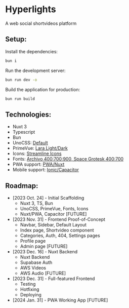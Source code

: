 # Hyperlights

A web social shortvideos platform

## Setup:

Install the dependencies:

```bash
bun i
```

Run the development server:

```bash
bun run dev -o
```

Build the application for production:

```bash
bun run build
```

## Technologies:

- Nuxt 3
- Typescript
- Bun
- UnoCSS: [Default](https://unocss.dev/presets/uno)
- PrimeVue: [Lara Light/Dark](https://primevue.org/theming/)
- Icons: [Streamline Icons](https://icones.js.org/collection/streamline)
- Fonts: [Archivo 400:700:900, Space Grotesk 400:700](https://fonts.bunny.net/)
- PWA support: [PWA/Nuxt](https://pwa.nuxtjs.org/setup)
- Mobile support: [Ionic/Capacitor](https://ionic.nuxtjs.org/get-started/installation)

## Roadmap:

- [2023 Oct. 24] - Initial Scaffolding
  - Nuxt 3, TS, Bun
  - UnoCSS, PrimeVue, Fonts, Icons
  - Nuxt/PWA, Capacitor [FUTURE]
- [2023 Nov. 31] - Frontend Proof-of-Concept
  - Navbar, Sidebar, Default Layout
  - Index page, Shortvideo component
  - Categories, Auth, 404, Settings pages
  - Profile page
  - Admin page [FUTURE]
- [2023 Dec. 16] - Nuxt Backend
  - Nuxt Backend
  - Supabase Auth
  - AWS Videos
  - AWS Audio [FUTURE]
- [2023 Dec. 31] - Full-featured Frontend
  - Testing
  - Hotfixing
  - Deploying
- [2024 Jan. 31] - PWA Working App [FUTURE]
